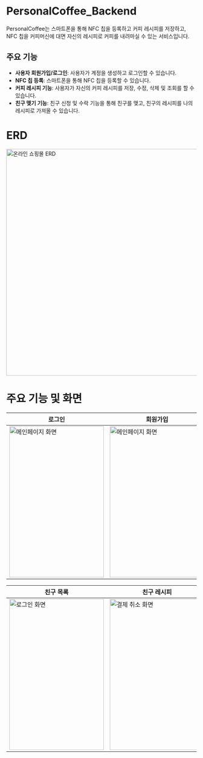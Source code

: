 # PersonalCoffee_Backend
PersonalCoffee는 스마트폰을 통해 NFC 칩을 등록하고 커피 레시피를 저장하고, NFC 칩을 커피머신에 대면 자신의 레시피로 커피를 내려마실 수 있는 서비스입니다.

## 주요 기능
- **사용자 회원가입/로그인**: 사용자가 계정을 생성하고 로그인할 수 있습니다.
- **NFC 칩 등록**: 스마트폰을 통해 NFC 칩을 등록할 수 있습니다.
- **커피 레시피 기능**: 사용자가 자신의 커피 레시피를 저장, 수정, 삭제 및 조회를 할 수 있습니다.
- **친구 맺기 기능**: 친구 신청 및 수락 기능을 통해 친구를 맺고, 친구의 레시피를 나의 레시피로 가져올 수 있습니다.

# ERD
<img src="https://github.com/user-attachments/assets/a1f4622a-a344-4d3b-9c66-f82024da17fe" alt="온라인 쇼핑몰 ERD" width="600"/>


# 주요 기능 및 화면

| 로그인       | 회원가입        | 마이레시피          | nfc 등록    |
|-------------------|--------------------|--------------------|--------------------| 
| <img src="https://github.com/user-attachments/assets/4bb3b942-9693-4317-b6d4-dc11a9df3191" alt="메인페이지 화면" height="400" width="250"> | <img src="https://github.com/user-attachments/assets/63df0fc5-07b9-409e-93c9-0939266c6e80" alt="메인페이지 화면" height="400" width="250"> | <img src="https://github.com/user-attachments/assets/505e8d8b-35a7-442a-817d-ec96303590b0" alt="메인페이지 화면" height="400" width="250">               |<img src="https://github.com/user-attachments/assets/cd1f32c0-649e-456c-a114-afe308c2b349" alt="결제 취소 화면" height="400" width="250">   |

   
| 친구 목록  | 친구 레시피     | 친구 검색               |
|-------------------|--------------------|--------------------|
| <img src="https://github.com/user-attachments/assets/a85becce-0f3f-4ccd-ac8c-515237849d81" alt="로그인 화면" height="400" width="250">  | <img src="https://github.com/user-attachments/assets/f157ccc1-27de-4487-b4bc-760aa46d4ada" alt="결제 취소 화면" height="400" width="250"> | <img src="https://github.com/user-attachments/assets/560c77cc-bec0-45ee-b30b-32e079d974c4" alt="메인페이지 화면" height="400" width="250">             |



